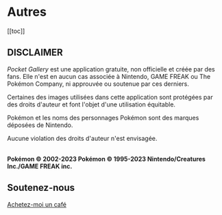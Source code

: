 # Autres
[[toc]]
## DISCLAIMER

_Pocket Gallery_ est une application gratuite, non officielle et créée par des fans. Elle n'est en aucun cas associée à Nintendo, GAME FREAK ou The Pokémon Company, ni approuvée ou soutenue par ces derniers.

Certaines des images utilisées dans cette application sont protégées par des droits d'auteur et font l'objet d'une utilisation équitable.

Pokémon et les noms des personnages Pokémon sont des marques déposées de Nintendo.

Aucune violation des droits d'auteur n'est envisagée.

\
**Pokémon © 2002-2023 Pokémon © 1995-2023 Nintendo/Creatures Inc./GAME FREAK inc.**

## Soutenez-nous
[Achetez-moi un café](https://www.buymeacoffee.com/PocketGallery)
